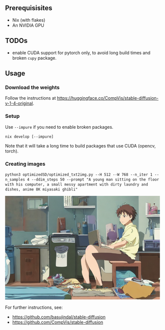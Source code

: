 ## Prerequisisites

- Nix (with flakes)
- An NVIDIA GPU

## TODOs

- enable CUDA support for pytorch only, to avoid long build times and broken `cupy` package.

## Usage

### Download the weights

Follow the instructions at
https://huggingface.co/CompVis/stable-diffusion-v-1-4-original.

### Setup

Use `--impure` if you need to enable broken packages.

```
nix develop [--impure]
```

Note that it will take a long time to build packages that use CUDA (opencv, torch).

### Creating images

```
python3 optimizedSD/optimized_txt2img.py --H 512 --W 768 --n_iter 1 --n_samples 4 --ddim_steps 50 --prompt "A young man sitting on the floor with his computer, a small messy apartment with dirty laundry and dishes, anime 8K miyasaki ghibli"
```

![An image generated with stable diffusion](./splash.png)

For further instructions, see:

- https://github.com/basujindal/stable-diffusion
- https://github.com/CompVis/stable-diffusion
